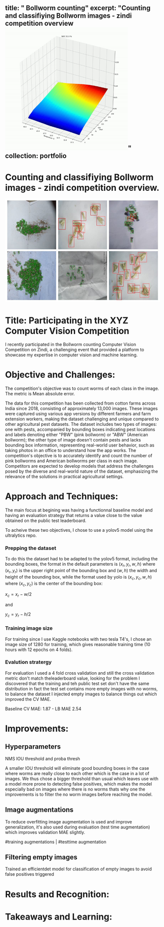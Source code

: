 title: " Bollworm counting"
excerpt: "Counting and classifiying Bollworm images - zindi competition overview <br/><img src='/images/PINN_arrh/ezgif-7-b76792b954.gif' style='height: 400px; width:400px;' class='center'>"
collection: portfolio
---

# Counting and classifiying Bollworm images - zindi competition overview.



 ![Alt text](/images/Competitions/bollworm.jpg)


# Title: Participating in the XYZ Computer Vision Competition

I recently participated in the Bollworm counting Computer Vision Competition on Zindi, a challenging event that provided a platform to showcase my expertise in computer vision and machine learning. 

# Objective and Challenges:
The competition's objective was to count worms of each class in the image.
The metric is Mean absolute error. 

 The data for this competition has been collected from cotton farms across India since 2018, consisting of approximately 13,000 images. These images were captured using various app versions by different farmers and farm extension workers, making the dataset challenging and unique compared to other agricultural pest datasets. The dataset includes two types of images: one with pests, accompanied by bounding boxes indicating pest locations and labels denoting either "PBW" (pink bollworm) or "ABW" (American bollworm); the other type of image doesn't contain pests and lacks bounding box information, representing real-world user behavior, such as taking photos in an office to understand how the app works. The competition's objective is to accurately identify and count the number of pink bollworms and American bollworms per class in each image. Competitors are expected to develop models that address the challenges posed by the diverse and real-world nature of the dataset, emphasizing the relevance of the solutions in practical agricultural settings.

# Approach and Techniques:
The main focus at begining was having a functionnal baseline model and having an evaluation strategy that returns a value close to the value obtained on the public test leaderboard.

To acheive these two objectives, I chose to use a yolov5 model using the ultralytics repo.


### Prepping the dataset
To do this the dataset had to be adapted to the yolov5 format, including the bounding boxes, the format in the default parameters is $(x_r,y_r,w,h)$ where $(x_r,y_r)$ is the upper right point of the bounding box and $(w,h)$ the width and height of the bounding box, while the format used by yolo is $(x_c,y_c,w,h)$ where $(x_c,y_c)$ is the center of the bounding box:

 $x_c = x_r - w/2$ 
 
 and
 
$y_c = y_r - h/2$

### Training image size
For training since I use Kaggle notebooks with two tesla T4's, 
I chose an image size of 1280 for training, which gives reasonable training time (10 hours with 12 epochs on 4 folds).

### Evalution stratergy

For evaluation I used a 4 fold cross validation and still the cross validation metric don't match theleaderboard value, looking for the problem I discovered that the training and teh public test set don't have the same distribution in fact the test set contains more empty images with no worms, to balance the dataset I injected empty images to balance things out which improved the CV MAE.

Baseline CV MAE: 1.87 - LB MAE 2.54
# Improvements:
## 

## Hyperparameters
NMS IOU threshold and proba thresh

A smaller IOU threshold will eliminate good bounding boxes in the case where worms are really close to each other which is the case in a lot of images. We thus chose a bigger threshold than usual which leaves use with a model more prone to detecting false positives, which makes the model especially bad on images where there is no worms thats why one the improvements is to filter the no worm images before reaching the model.

## Image augmentations
To reduce overfitting image augmentation is used and improve generalization, it's also used during evaluation (test time augmentation) which improves validation MAE slightly.


#training augmentations  | #testtime augmentation
## Filtering empty images
Trained an efficientdet model for classification of empty images to avoid false positives triggered 


# Results and Recognition:

# Takeaways and Learning:
